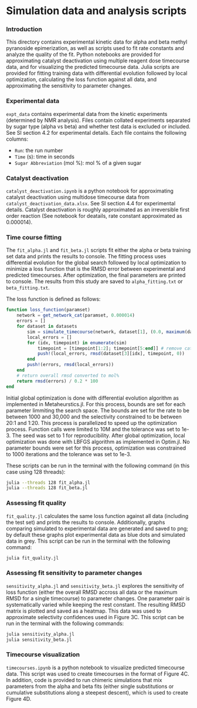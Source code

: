 # Simulation data and analysis scripts

### Introduction

This directory contains experimental kinetic data for alpha and beta methyl pyranoside epimerization, as well as scripts used to fit rate constants and analyze the quality of the fit. Python notebooks are provided for approximating catalyst deactivation using multiple reagent dose timecourse data, and for visualizing the predicted timecourse data. Julia scripts are provided for fitting training data with differential evolution followed by local optimization, calculating the loss function against all data, and approximating the sensitivity to parameter changes.

### Experimental data

`expt_data` contains experimental data from the kinetic experiments (determined by NMR analysis). Files contain collated experiments separated by sugar type (alpha vs beta) and whether test data is excluded or included. See SI section 4.2 for experimental details. Each file contains the following columns:

- `Run`: the run number
- `Time` (s): time in seconds
- `Sugar Abbreviation` (mol %): mol % of a given sugar

### Catalyst deactivation

`catalyst_deactivation.ipynb` is a python notebook for approximating catalyst deactivation using multidose timecourse data from `catalyst_deactivation_data.xlsx`. See SI section 4.4 for experimental details. Catalyst deactivation is roughly approximated as an irreversible first order reaction (See notebook for deatails, rate constant approximated as 0.000014).

### Time course fitting

The `fit_alpha.jl` and `fit_beta.jl` scripts fit either the alpha or beta training set data and prints the results to console. The fitting process uses differential evolution for the global search followed by local optimization to minimize a loss function that is the RMSD error between experimental and predicted timecourses. After optimization, the final parameters are printed to console. The results from this study are saved to `alpha_fitting.txt` or `beta_fitting.txt`. 

The loss function is defined as follows:
```julia
function loss_function(paramset)
    network = get_network_cat(paramset, 0.000014)
    errors = []
    for dataset in datasets
        sim = simulate_timecourse(network, dataset[1], (0.0, maximum(dataset[2])), dataset[2]).u
        local_errors = []
        for (idx, timepoint) in enumerate(sim)
            timepoint = [timepoint[1:2]; timepoint[5:end]] # remove catalysts
            push!(local_errors, rmsd(dataset[3][idx], timepoint, 0))
        end
        push!(errors, rmsd(local_errors))
    end
    # return overall rmsd converted to mol%
    return rmsd(errors) / 0.2 * 100
end
```

Initial global optimization is done with differential evolution algorithm as implemented in Metaheurstics.jl. For this process, bounds are set for each parameter limmiting the search space. The bounds are set for the rate to be between 1000 and 30,000 and the selectivity constrained to be between 20:1 and 1:20. This process is parallelized to speed up the optimization process. Function calls were limited to 10M and the tolerance was set to 1e-3. The seed was set to 1 for reproducibility. After global optimization, local optimization was done with LBFGS algorithm as implemented in Optim.jl. No parameter bounds were set for this process, optimization was constrained to 1000 iterations and the tolerance was set to 1e-3.

These scripts can be run in the terminal with the following command (in this case using 128 threads):
```bash
julia --threads 128 fit_alpha.jl
julia --threads 128 fit_beta.jl
```

### Assessing fit quality

`fit_quality.jl` calculates the same loss function against all data (including the test set) and prints the results to console. Additionally, graphs comparing simulated to experimental data are generated and saved to png; by default these graphs plot experimental data as blue dots and simulated data in grey. This script can be run in the terminal with the following command:

```bash
julia fit_quality.jl
```

### Assessing fit sensitivity to parameter changes

`sensitivity_alpha.jl` and `sensitivity_beta.jl` explores the sensitivity of loss function (either the overall RMSD accross all data or the maximum RMSD for a single timecourse) to parameter changes. One parameter pair is systematically varied while keeping the rest constant. The resulting RMSD matrix is plotted and saved as a heatmap. This data was used to approximate selectivity confidences used in Figure 3C. This script can be run in the terminal with the following commands:

```bash
julia sensitivity_alpha.jl
julia sensitivity_beta.jl
```

### Timecourse visualization

`timecourses.ipynb` is a python notebook to visualize predicted timecourse data. This script was used to create timecourses in the format of Figure 4C. In addition, code is provided to run chimeric simulations that mix parameters from the alpha and beta fits (either single substitutions or cumulative substitutions along a steepest descent), which is used to create Figure 4D.
